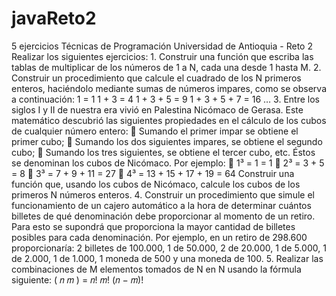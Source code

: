 # javaReto2
5 ejercicios Técnicas de Programación Universidad de Antioquia - Reto 2 Realizar los siguientes ejercicios: 1. Construir una función que escriba las tablas de multiplicar de los números de 1 a N, cada una  desde 1 hasta M. 2. Construir un procedimiento que calcule el cuadrado de los N primeros enteros, haciéndolo  mediante sumas de números impares, como se observa a continuación: 1 = 1 1 + 3 = 4 1 + 3 + 5 = 9 1 + 3 + 5 + 7 = 16 … 3. Entre los siglos I y II de nuestra era vivió en Palestina Nicómaco de Gerasa. Este matemático  descubrió las siguientes propiedades en el cálculo de los cubos de cualquier número entero:  Sumando el primer impar se obtiene el primer cubo;  Sumando los dos siguientes impares, se obtiene el segundo cubo;  Sumando los tres siguientes, se obtiene el tercer cubo, etc. Éstos se denominan los cubos de Nicómaco. Por ejemplo:  1³ = 1 = 1  2³ = 3 + 5 = 8  3³ = 7 + 9 + 11 = 27  4³ = 13 + 15 + 17 + 19 = 64 Construir una función que, usando los cubos de Nicómaco, calcule los cubos de los primeros N  números enteros. 4. Construir un procedimiento que simule el funcionamiento de un cajero automático a la hora de  determinar cuántos billetes de qué denominación debe proporcionar al momento de un retiro.  Para esto se supondrá que proporciona la mayor cantidad de billetes posibles para cada  denominación. Por ejemplo, en un retiro de 298.600 proporcionaría: 2 billetes de 100.000, 1 de  50.000, 2 de 20.000, 1 de 5.000, 1 de 2.000, 1 de 1.000, 1 moneda de 500 y una moneda de 100. 5. Realizar las combinaciones de M elementos tomados de N en N usando la fórmula siguiente: ( 𝑛 𝑚 ) = 𝑛! 𝑚! (𝑛 − 𝑚)!
